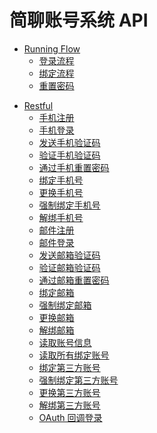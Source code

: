 # 简聊账号系统 API


<!-- Running flow -->
* [Running Flow](flow/README.md)
  * [登录流程](flow/flow.signin.md)
  * [绑定流程](flow/flow.bind.md)
  * [重置密码](flow/flow.resetpassword.md)
<!-- Restful -->
* [Restful](restful/README.md)
  <!-- Mobile -->
  * [手机注册](restful/mobile.signup.md)
  * [手机登录](restful/mobile.signin.md)
  * [发送手机验证码](restful/mobile.sendverifycode.md)
  * [验证手机验证码](restful/mobile.signinbyverifycode.md)
  * [通过手机重置密码](restful/mobile.resetpassword.md)
  * [绑定手机号](restful/mobile.bind.md)
  * [更换手机号](restful/mobile.change.md)
  * [强制绑定手机号](restful/mobile.forcebind.md)
  * [解绑手机号](restful/mobile.unbind.md)
  <!-- Email -->
  * [邮件注册](restful/email.signup.md)
  * [邮件登录](restful/email.signin.md)
  * [发送邮箱验证码](restful/email.sendverifycode.md)
  * [验证邮箱验证码](restful/email.signinbyverifycode.md)
  * [通过邮箱重置密码](restful/email.resetpassword.md)
  * [绑定邮箱](restful/email.bind.md)
  * [强制绑定邮箱](restful/email.forcebind.md)
  * [更换邮箱](restful/email.change.md)
  * [解绑邮箱](restful/email.unbind.md)
  <!-- User -->
  * [读取账号信息](restful/user.get.md)
  * [读取所有绑定账号](restful/user.accounts.md)
  <!-- Union -->
  * [绑定第三方账号](restful/union.bind.md)
  * [强制绑定第三方账号](restful/union.forcebind.md)
  * [更换第三方账号](restful/union.changebind.md)
  * [解绑第三方账号](restful/union.unbind.md)
  * [OAuth 回调登录](restful/union.signin.md)